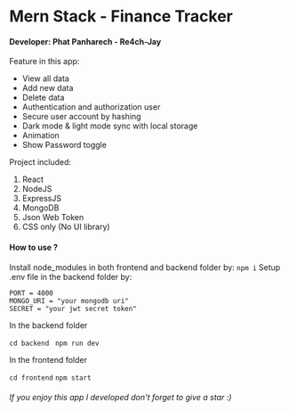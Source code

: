# Mern Stack - Finance Tracker

#### Developer: Phat Panharech - Re4ch-Jay

Feature in this app:
- View all data
- Add new data
- Delete data
- Authentication and authorization user 
- Secure user account by hashing
- Dark mode & light mode sync with local storage
- Animation
- Show Password toggle

Project included:
1. React
2. NodeJS
3. ExpressJS
4. MongoDB
5. Json Web Token 
6. CSS only (No UI library)

#### How to use ?

Install node_modules in both frontend and backend folder by:
``
npm i
``
Setup .env file in the backend folder by:

`````
PORT = 4000
MONGO_URI = "your mongodb uri"
SECRET = "your jwt secret token"
`````

In the backend folder

``
cd backend 
``
``
npm run dev
``

In the frontend folder

``
cd frontend
``
``
npm start
``

###### If you enjoy this app I developed don't forget to give a star :)